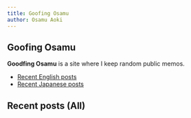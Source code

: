 ```yaml
---
title: Goofing Osamu
author: Osamu Aoki
---
```


## Goofing Osamu

**Goodfing Osamu** is a site where I keep random public memos.

  * [Recent English posts](en)
  * [Recent Japanese posts](jp)

## Recent posts (All)
